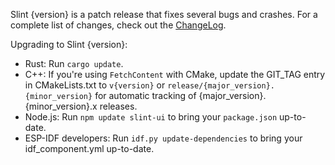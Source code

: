 Slint {version} is a patch release that fixes several bugs and crashes. For a complete list of changes, check out the [ChangeLog]().

Upgrading to Slint {version}:

   * Rust: Run `cargo update`.
   * C++: If you're using `FetchContent` with CMake, update the GIT_TAG entry in CMakeLists.txt to `v{version}` or `release/{major_version}.{minor_version}` for automatic tracking of {major_version}.{minor_version}.x releases.
   * Node.js: Run `npm update slint-ui` to bring your `package.json` up-to-date.
   * ESP-IDF developers: Run `idf.py update-dependencies` to bring your idf_component.yml up-to-date.

